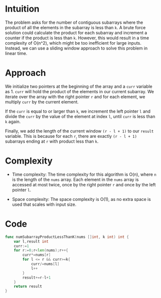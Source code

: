 # Intuition
The problem asks for the number of contiguous subarrays where the product of all the elements in the subarray is less than `k`. A brute force solution could calculate the product for each subarray and increment a counter if the product is less than `k`. However, this would result in a time complexity of O(n^2), which might be too inefficient for large inputs. Instead, we can use a sliding window approach to solve this problem in linear time.

# Approach
We initialize two pointers at the beginning of the array and a `curr` variable as 1. `curr` will hold the product of the elements in our current subarray. We iterate over the array with the right pointer `r` and for each element, we multiply `curr` by the current element.

If the `curr` is equal to or larger than `k`, we increment the left pointer `l` and divide the `curr` by the value of the element at index `l`, until `curr` is less than `k` again.

Finally, we add the length of the current window `(r - l + 1)` to our `result` variable. This is because for each `r`, there are exactly `(r - l + 1)` subarrays ending at `r` with product less than `k`.

# Complexity
- Time complexity: The time complexity for this algorithm is O(n), where `n` is the length of the `nums` array. Each element in the `nums` array is accessed at most twice, once by the right pointer `r` and once by the left pointer `l`.

- Space complexity: The space complexity is O(1), as no extra space is used that scales with input size.

# Code
```go
func numSubarrayProductLessThanK(nums []int, k int) int {
    var l,result int
    curr:=1
    for r:=0;r<len(nums);r++{
        curr*=nums[r]
        for l <= r && curr>=k{
            curr/=nums[l]
            l++
        }
        result+=r-l+1
    }
    return result
}
```